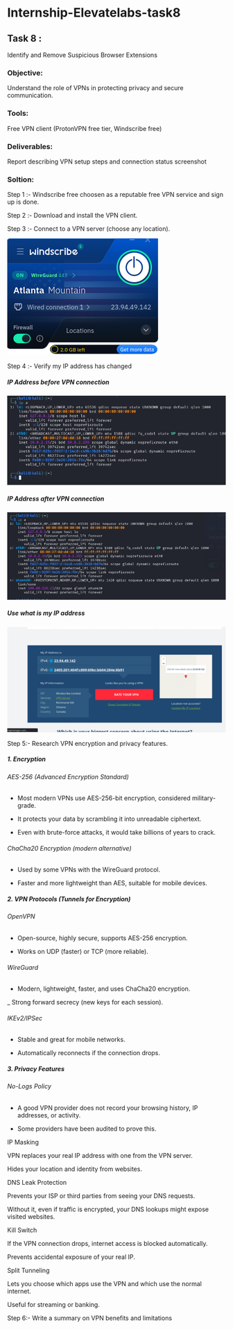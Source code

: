 # Internship-Elevatelabs-task8

## Task 8 :

Identify and Remove Suspicious Browser Extensions

### Objective: 

Understand the role of VPNs in protecting privacy and secure communication.
### Tools:

Free VPN client (ProtonVPN free tier, Windscribe free)

### Deliverables:  

Report describing VPN setup steps and connection status screenshot

### Soltion:

Step 1 :- Windscribe free choosen as a reputable free VPN service and sign up is done. 

Step 2 :- Download and install the VPN client.

Step 3 :- Connect to a VPN server (choose any location).

![locationset](Screenshot/Locationset.png)

 Step 4 :- Verify my IP address has changed

 ##### IP Address before VPN connection 

![Ipaddressbeforevpn](Screenshot/Ipaddressbeforevpn.png)

##### IP Address after VPN connection

![ipaddressaftervpn](Screenshot/ipaddressaftervpn.png)

##### Use what is my IP address

![whatismyip](Screenshot/whatismyip.png)

 Step 5:- Research VPN encryption and privacy features.

 ##### 1. Encryption

###### AES-256 (Advanced Encryption Standard)

- Most modern VPNs use AES-256-bit encryption, considered military-grade.

- It protects your data by scrambling it into unreadable ciphertext.

- Even with brute-force attacks, it would take billions of years to crack.

###### ChaCha20 Encryption (modern alternative)

- Used by some VPNs with the WireGuard protocol.

- Faster and more lightweight than AES, suitable for mobile devices.

##### 2. VPN Protocols (Tunnels for Encryption)

###### OpenVPN

- Open-source, highly secure, supports AES-256 encryption.

- Works on UDP (faster) or TCP (more reliable).

###### WireGuard

- Modern, lightweight, faster, and uses ChaCha20 encryption.

_ Strong forward secrecy (new keys for each session).

###### IKEv2/IPSec

- Stable and great for mobile networks.

- Automatically reconnects if the connection drops.

##### 3. Privacy Features

###### No-Logs Policy

- A good VPN provider does not record your browsing history, IP addresses, or activity.

- Some providers have been audited to prove this.

IP Masking

VPN replaces your real IP address with one from the VPN server.

Hides your location and identity from websites.

DNS Leak Protection

Prevents your ISP or third parties from seeing your DNS requests.

Without it, even if traffic is encrypted, your DNS lookups might expose visited websites.

Kill Switch

If the VPN connection drops, internet access is blocked automatically.

Prevents accidental exposure of your real IP.

Split Tunneling

Lets you choose which apps use the VPN and which use the normal internet.

Useful for streaming or banking.
 
 Step 6:- Write a summary on VPN benefits and limitations

